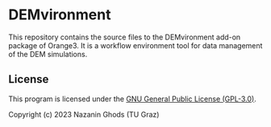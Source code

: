 # DEMvironment
This repository contains the source files to the DEMvironment add-on package of Orange3. It is a workflow environment tool for data management of the DEM simulations.


## License

This program is licensed under the [GNU General Public License (GPL-3.0)](LICENSE.txt).

Copyright (c)	2023	Nazanin Ghods (TU Graz)
